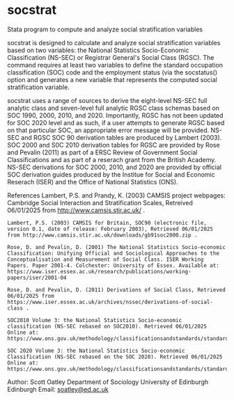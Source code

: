 # socstrat
Stata program to compute and analyze social stratification variables

socstrat is designed to calculate and analyze social stratification variables based on two variables: the National Statistics Socio-Economic Classification (NS-SEC) or Registrar General's Social Class (RGSC). The command requires at least two variables to define the standard occupation classification (SOC) code and the employment status (via the socstatus() option and generates a new variable that represents the computed social stratification variable.

socstrat uses a range of sources to derive the eight-level NS-SEC full analytic class and seven-level full analytic RGSC class schemas based on SOC 1990, 2000, 2010, and 2020. Importantly, RGSC has not been updated for SOC 2020 level and as such, if a user attempts to generate RGSC based on that particular SOC, an appropriate error message will be provided. NS-SEC and RGSC SOC 90 derivation tables are produced by Lambert (2003). SOC 2000 and S0C 2010 derivation tables for RGSC are provided by Rose and Pevalin (2011) as part of a ERSC Review of Government Social Classifications and as part of a reserach grant from the British Academy. NS-SEC derivations for SOC 2000, 2010, and 2020 are provided by official SOC derivation guides produced by the Institue for Social and Economic Reserach (ISER) and the Office of National Statistics (ONS). 

References
	Lambert, P.S. and Prandy, K. (2003) CAMSIS project webpages: Cambridge Social Interaction and Stratification Scales, Retreived 06/01/2025 from http://www.camsis.stir.ac.uk/ .
	
	Lambert, P.S. (2003) CAMSIS for Britain, SOC90 (electronic file, version 0.1, date of release: February 2003), Retrieved 06/01/2025 from http://www.camsis.stir.ac.uk/downloads/gb91soc2000.zip .
	
	Rose, D. and Pevalin, D. (2001) The National Statistics Socio-economic Classification: Unifying Official and Sociological Approaches to the Conceptualisation and Measurement of Social Class. ISER Working Papers. Paper 2001-4. Colchester: University of Essex. Available at: https://www.iser.essex.ac.uk/research/publications/working-papers/iser/2001-04
	
	Rose, D. and Pevalin, D. (2011) Derivations of Social Class, Retrieved 06/01/2025 from https://www.iser.essex.ac.uk/archives/nssec/derivations-of-social-class .
	
	SOC2010 Volume 3: the National Statistics Socio-economic classification (NS-SEC rebased on SOC2010). Retrieved 06/01/2025 Online at: https://www.ons.gov.uk/methodology/classificationsandstandards/standardoccupationalclassificationsoc/soc2010/soc2010volume3thenationalstatisticssocioeconomicclassificationnssecrebasedonsoc2010
	
	SOC 2020 Volume 3: the National Statistics Socio-economic Classification (NS-SEC rebased on the SOC 2020). Retrieved 06/01/2025 Online at: https://www.ons.gov.uk/methodology/classificationsandstandards/standardoccupationalclassificationsoc/soc2020/soc2020volume3thenationalstatisticssocioeconomicclassificationnssecrebasedonthesoc2020 


Author:
Scott Oatley
Department of Sociology
University of Edinburgh
Edinburgh
Email: soatley@ed.ac.uk


